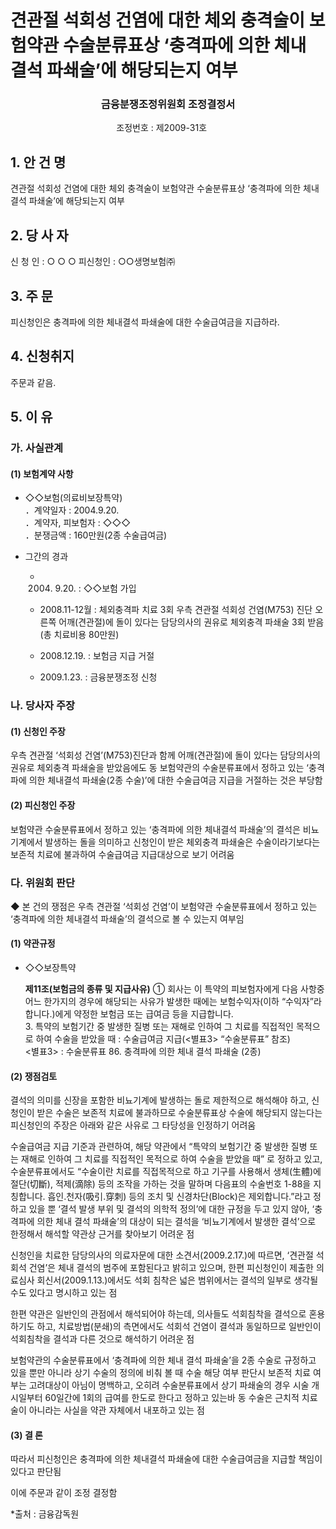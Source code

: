 
# 견관절 석회성 건염에 대한 체외 충격술이 보험약관 수술분류표상 ‘충격파에 의한 체내 결석 파쇄술’에 해당되는지 여부


 ### <center> 금융분쟁조정위원회 조정결정서</center> 

&nbsp;&nbsp;&nbsp;&nbsp;&nbsp;&nbsp;&nbsp;&nbsp;&nbsp;&nbsp; &nbsp;&nbsp;&nbsp;&nbsp;&nbsp;&nbsp;&nbsp;&nbsp;&nbsp;&nbsp; &nbsp;&nbsp;&nbsp;&nbsp;&nbsp;&nbsp;&nbsp;&nbsp;&nbsp;&nbsp; &nbsp;&nbsp;&nbsp;&nbsp;&nbsp;&nbsp;&nbsp;&nbsp;&nbsp;&nbsp;조정번호 : 제2009-31호

## 1. 안 건 명 
견관절 석회성 건염에 대한 체외 충격술이 보험약관 수술분류표상 ‘충격파에 의한 체내 결석 파쇄술’에 해당되는지 여부

## 2. 당 사 자 
신 청 인  :  ○ ○ ○
피신청인  :  ○○생명보험㈜

## 3. 주    문
피신청인은 충격파에 의한 체내결석 파쇄술에 대한 수술급여금을 지급하라.  

## 4. 신청취지 
주문과 같음.

## 5. 이   유 
### 가. 사실관계 
#### (1) 보험계약 사항 

* ◇◇보험(의료비보장특약)<br>
  ．계약일자 : 2004.9.20.<br> 
  ．계약자, 피보험자 : ◇◇◇<br>
  ．분쟁금액 : 160만원(2종 수술급여금)

* 그간의 경과
    - 2004. 9.20. :  ◇◇보험 가입

    - 2008.11-12월 : 체외충격파 치료 3회 
                  우측 견관절 석회성 건염(M753) 진단
                  오른쪽 어깨(견관절)에 돌이 있다는 담당의사의 권유로 체외충격 파쇄술 3회 받음 (총 치료비용 80만원)

    - 2008.12.19. :  보험금 지급 거절

    - 2009.1.23.  :  금융분쟁조정 신청

### 나. 당사자 주장 

#### (1) 신청인 주장 
우측 견관절 ‘석회성 건염’(M753)진단과 함께 어깨(견관절)에 돌이 있다는 담당의사의 권유로 체외충격 파쇄술을 받았음에도 동 보험약관의 수술분류표에서 정하고 있는 ‘충격파에 의한 체내결석 파쇄술(2종 수술)’에 대한 수술급여금 지급을 거절하는 것은 부당함

#### (2) 피신청인 주장
보험약관 수술분류표에서 정하고 있는 ‘충격파에 의한 체내결석 파쇄술’의 결석은 비뇨기계에서 발생하는 돌을 의미하고 신청인이 받은 체외충격 파쇄술은 수술이라기보다는 보존적 치료에 불과하여 수술급여금 지급대상으로 보기 어려움

### 다. 위원회 판단
◆ 본 건의 쟁점은 우측 견관절 ‘석회성 건염’이 보험약관 수술분류표에서 정하고 있는 ‘충격파에 의한 체내결석 파쇄술’의 결석으로 볼 수 있는지 여부임

#### (1) 약관규정  

* ◇◇보장특약

  **제11조(보험금의 종류 및 지급사유)** ① 회사는 이 특약의 피보험자에게 다음 사항중 어느 한가지의 경우에 해당되는 사유가 발생한 때에는 보험수익자(이하 “수익자”라 합니다.)에게 약정한 보험금 또는 급여금 등을 지급합니다.<br> 3. 특약의 보험기간 중 발생한 질병 또는 재해로 인하여 그 치료를 직접적인 목적으로 하여 수술을 받았을 때 : 수술급여금 지급(<별표3> “수술분류표” 참조)<br> <별표3> : 수술분류표
  86. 충격파에 의한 체내 결석 파쇄술 (2종)

#### (2) 쟁점검토  

결석의 의미를 신장을 포함한 비뇨기계에 발생하는 돌로 제한적으로 해석해야 하고, 신청인이 받은 수술은 보존적 치료에 불과하므로 수술분류표상 수술에 해당되지 않는다는 피신청인의 주장은  아래와 같은 사유로 그 타당성을 인정하기 어려움

수술급여금 지급 기준과 관련하여, 해당 약관에서 “특약의 보험기간 중 발생한 질병 또는 재해로 인하여 그 치료를 직접적인 목적으로 하여 수술을 받았을 때” 로 정하고 있고, 수술분류표에서도 “수술이란 치료를 직접목적으로 하고 기구를 사용해서 생체(生體)에 절단(切斷), 적제(滴除) 등의 조작을 가하는 것을 말하며 다음표의 수술번호 1-88을 지칭합니다. 흡인․천자(吸引․穿刺) 등의 조치 및 신경차단(Block)은 제외합니다.”라고 정하고 있을 뿐 ‘결석 발생 부위 및 결석의 의학적 정의’에 대한 규정을 두고 있지 않아, ‘충격파에 의한 체내 결석 파쇄술’의 대상이 되는 결석을 ‘비뇨기계에서 발생한 결석’으로 한정해서 해석할 약관상 근거를 찾아보기 어려운 점

신청인을 치료한 담당의사의 의료자문에 대한 소견서(2009.2.17.)에 따르면, ‘견관절 석회석 건염’은 체내 결석의 범주에 포함된다고 밝히고 있으며, 한편 피신청인이 제출한 의료심사 회신서(2009.1.13.)에서도 석회 침착은 넓은 범위에서는 결석의 일부로 생각될 수도 있다고 명시하고 있는 점

한편 약관은 일반인의 관점에서 해석되어야 하는데, 의사들도 석회침착을 결석으로 혼용하기도 하고, 치료방법(분쇄)의 측면에서도 석회석 건염이 결석과 동일하므로 일반인이 석회침착을 결석과 다른 것으로 해석하기 어려운 점 

보험약관의 수술분류표에서 ‘충격파에 의한 체내 결석 파쇄술’을 2종 수술로 규정하고 있을 뿐만 아니라 상기 수술의 정의에 비춰 볼 때 수술 해당 여부 판단시 보존적 치료 여부는 고려대상이 아님이 명백하고, 오히려 수술분류표에서 상기 파쇄술의 경우 시술 개시일부터 60일간에 1회의 급여를 한도로 한다고 정하고 있는바 동 수술은 근치적 치료술이 아니라는 사실을 약관 자체에서 내포하고 있는 점


#### (3) 결 론

따라서 피신청인은 충격파에 의한 체내결석 파쇄술에 대한 수술급여금을 지급할 책임이 있다고 판단됨 

이에 주문과 같이 조정 결정함  

*출처 : 금융감독원